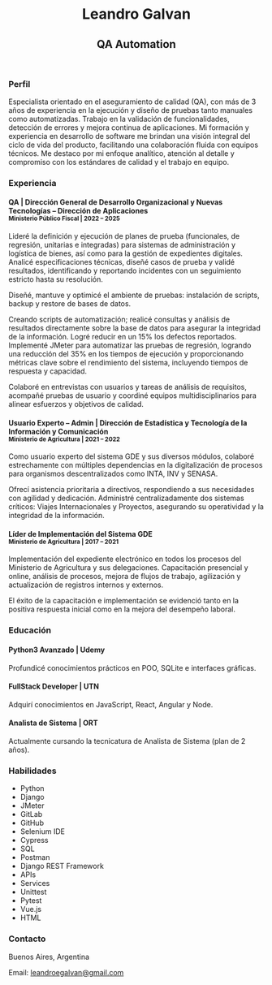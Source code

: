 <!DOCTYPE html>
<html lang="es">
<head>
  <meta charset="UTF-8">
  <meta name="viewport" content="width=device-width, initial-scale=1">
</head>
<body>
  <div class="container">
    <header>
      <h1>Leandro Galvan</h1>
      <h2>QA Automation</h2>
    </header>
    <section id="perfil">
      <h3>Perfil</h3>
      <p>Especialista orientado en el aseguramiento de calidad (QA), con más de 3 años de experiencia en la ejecución y diseño de pruebas tanto manuales como automatizadas. Trabajo en la validación de funcionalidades, detección de errores y mejora continua de aplicaciones. Mi formación y experiencia en desarrollo de software me brindan una visión integral del ciclo de vida del producto, facilitando una colaboración fluida con equipos técnicos. Me destaco por mi enfoque analítico, atención al detalle y compromiso con los estándares de calidad y el trabajo en equipo.</p>
    </section>
    <section id="experiencia">
      <h3>Experiencia</h3>
      <div class="experience-item">
        <h4>QA | Dirección General de Desarrollo Organizacional y Nuevas Tecnologías – Dirección de Aplicaciones<br><small class="date">Ministerio Público Fiscal | 2022 – 2025</small></h4>
        <p>Lideré la definición y ejecución de planes de prueba (funcionales, de regresión, unitarias e integradas) para sistemas de administración y logística de bienes, así como para la gestión de expedientes digitales. Analicé especificaciones técnicas, diseñé casos de prueba y validé resultados, identificando y reportando incidentes con un seguimiento estricto hasta su resolución.</p>
        <p>Diseñé, mantuve y optimicé el ambiente de pruebas: instalación de scripts, backup y restore de bases de datos.</p>
        <p>Creando scripts de automatización; realicé consultas y análisis de resultados directamente sobre la base de datos para asegurar la integridad de la información. Logré reducir en un 15% los defectos reportados. Implementé JMeter para automatizar las pruebas de regresión, logrando una reducción del 35% en los tiempos de ejecución y proporcionando métricas clave sobre el rendimiento del sistema, incluyendo tiempos de respuesta y capacidad.</p>
        <p>Colaboré en entrevistas con usuarios y tareas de análisis de requisitos, acompañé pruebas de usuario y coordiné equipos multidisciplinarios para alinear esfuerzos y objetivos de calidad.</p>
      </div>
      <div class="experience-item">
        <h4>Usuario Experto – Admin | Dirección de Estadística y Tecnología de la Información y Comunicación<br><small class="date">Ministerio de Agricultura | 2021 – 2022</small></h4>
        <p>Como usuario experto del sistema GDE y sus diversos módulos, colaboré estrechamente con múltiples dependencias en la digitalización de procesos para organismos descentralizados como INTA, INV y SENASA.</p>
        <p>Ofrecí asistencia prioritaria a directivos, respondiendo a sus necesidades con agilidad y dedicación. Administré centralizadamente dos sistemas críticos: Viajes Internacionales y Proyectos, asegurando su operatividad y la integridad de la información.</p>
      </div>
      <div class="experience-item">
        <h4>Líder de Implementación del Sistema GDE<br><small class="date">Ministerio de Agricultura | 2017 – 2021</small></h4>
        <p>Implementación del expediente electrónico en todos los procesos del Ministerio de Agricultura y sus delegaciones. Capacitación presencial y online, análisis de procesos, mejora de flujos de trabajo, agilización y actualización de registros internos y externos.</p>
        <p>El éxito de la capacitación e implementación se evidenció tanto en la positiva respuesta inicial como en la mejora del desempeño laboral.</p>
      </div>
    </section>
    <section id="educacion">
      <h3>Educación</h3>
      <div class="education-item">
        <h4>Python3 Avanzado | Udemy</h4>
        <p>Profundicé conocimientos prácticos en POO, SQLite e interfaces gráficas.</p>
      </div>
      <div class="education-item">
        <h4>FullStack Developer | UTN</h4>
        <p>Adquirí conocimientos en JavaScript, React, Angular y Node.</p>
      </div>
      <div class="education-item">
        <h4>Analista de Sistema | ORT</h4>
        <p>Actualmente cursando la tecnicatura de Analista de Sistema (plan de 2 años).</p>
      </div>
    </section>
    <section id="habilidades">
      <h3>Habilidades</h3>
      <ul class="skills">
        <li>Python</li><li>Django</li><li>JMeter</li><li>GitLab</li>
        <li>GitHub</li><li>Selenium IDE</li><li>Cypress</li><li>SQL</li>
        <li>Postman</li><li>Django REST Framework</li><li>APIs</li><li>Services</li>
        <li>Unittest</li><li>Pytest</li><li>Vue.js</li><li>HTML</li>
      </ul>
    </section>
    <section id="contacto" class="contact">
      <h3>Contacto</h3>
      <p>Buenos Aires, Argentina</p>
      <p>Email: <a href="mailto:leandroegalvan@gmail.com">leandroegalvan@gmail.com</a></p>
    </section>
  </div>
</body>
</html>

